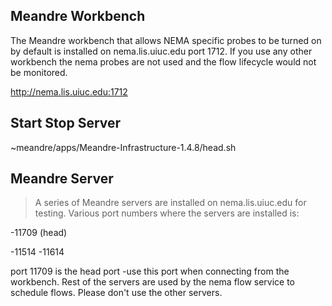## Meandre Workbench ##

The Meandre workbench that allows NEMA specific probes to be turned on by default is installed on nema.lis.uiuc.edu port 1712.
If you use any other workbench the nema probes are not used and the flow lifecycle would not be monitored.

http://nema.lis.uiuc.edu:1712

## Start Stop Server ##
~meandre/apps/Meandre-Infrastructure-1.4.8/head.sh

## Meandre Server ##
> A series of Meandre servers are installed on nema.lis.uiuc.edu for testing. Various port numbers where the servers are installed is:

-11709 (head)

-11514
-11614


port 11709 is the head port -use this port when connecting from the workbench. Rest of the servers are used by the nema flow service to schedule flows.
Please don't use the other servers.